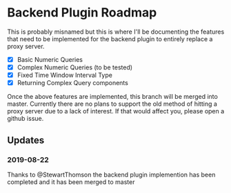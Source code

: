 # Backend Plugin Roadmap

This is probably misnamed but this is where I'll be documenting the features that need to be implemented for the backend plugin to entirely replace a proxy server.

- [x] Basic Numeric Queries 
- [x] Complex Numeric Queries (to be tested)
- [x] Fixed Time Window Interval Type
- [x] Returning Complex Query components

Once the above features are implemented, this branch will be merged into master.
Currently there are no plans to support the old method of hitting a proxy server due to a lack of interest. If that would affect you, please open a github issue.

## Updates

### 2019-08-22
Thanks to @StewartThomson the backend plugin implemention has been completed and it has been merged to master
